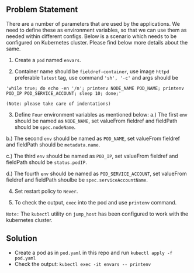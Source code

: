 
## Problem Statement
There are a number of parameters that are used by the applications. We need to define these as environment variables, so that we can use them as needed within different configs. Below is a scenario which needs to be configured on Kubernetes cluster. Please find below more details about the same.


1. Create a `pod` named `envars`.

2. Container name should be `fieldref-container`, use image `httpd` preferable `latest` tag, use command `'sh', '-c'` and args should be

`'while true; do echo -en '/n'; printenv NODE_NAME POD_NAME; printenv POD_IP POD_SERVICE_ACCOUNT; sleep 10; done;'`

`(Note: please take care of indentations)`

3. Define `Four` environment variables as mentioned below:
a.) The first `env` should be named as `NODE_NAME`, set valueFrom fieldref and fieldPath should be `spec.nodeName`.

b.) The second `env` should be named as `POD_NAME`, set valueFrom fieldref and fieldPath should be `metadata.name`.

c.) The third `env` should be named as `POD_IP`, set valueFrom fieldref and fieldPath should be `status.podIP`.

d.) The fourth `env` should be named as `POD_SERVICE_ACCOUNT`, set valueFrom fieldref and fieldPath shoulbe be `spec.serviceAccountName`.

4. Set restart policy to `Never`.

5. To check the output, `exec` into the pod and use `printenv` command.

`Note:` The `kubectl` utility on `jump_host` has been configured to work with the kubernetes cluster.

## Solution
* Create a pod as in `pod.yaml` in this repo and run `kubectl apply -f pod.yaml`
* Check the output: `kubectl exec -it envars -- printenv` 